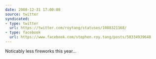 ```yaml
---
date: 2008-12-31 17:00:08
source: twitter
syndicated:
- type: twitter
  url: https://twitter.com/roytang/statuses/1088321168/
- type: facebook
  url: https://www.facebook.com/stephen.roy.tang/posts/50334939648
---
```


Noticably less fireworks this year...